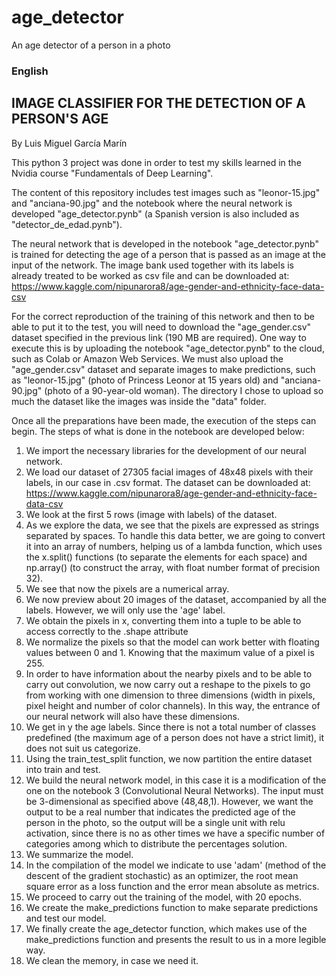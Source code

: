 # age_detector
An age detector of a person in a photo

### English
## IMAGE CLASSIFIER FOR THE DETECTION OF A PERSON'S AGE
By Luis Miguel García Marín

This python 3 project was done in order to test my skills learned in the Nvidia course "Fundamentals of Deep Learning".

The content of this repository includes test images such as "leonor-15.jpg" and "anciana-90.jpg" and the notebook where the neural network is developed "age_detector.pynb" (a Spanish version is also included as "detector_de_edad.pynb").

The neural network that is developed in the notebook "age_detector.pynb" is trained for detecting the age of a person that is passed as an image at the input of the network.
The image bank used together with its labels is already treated to be worked as csv file and can be downloaded at: https://www.kaggle.com/nipunarora8/age-gender-and-ethnicity-face-data-csv

For the correct reproduction of the training of this network and then to be able to put it to the test, you will need to download the "age_gender.csv" dataset specified in the previous link (190 MB are required). One way to execute this is by uploading the notebook "age_detector.pynb" to the cloud, such as Colab or Amazon Web Services. We must also upload the "age_gender.csv" dataset and separate images to make predictions, such as "leonor-15.jpg" (photo of Princess Leonor at 15 years old) and "anciana-90.jpg" (photo of a 90-year-old woman). The directory I chose to upload so much the dataset like the images was inside the "data" folder.

Once all the preparations have been made, the execution of the steps can begin.
The steps of what is done in the notebook are developed below:

1. We import the necessary libraries for the development of our neural network.
2. We load our dataset of 27305 facial images of 48x48 pixels with their labels, in
our case in .csv format. The dataset can be downloaded at: https://www.kaggle.com/nipunarora8/age-gender-and-ethnicity-face-data-csv
3. We look at the first 5 rows (image with labels) of the dataset.
4. As we explore the data, we see that the pixels are expressed as strings separated by
spaces. To handle this data better, we are going to convert it into an array of numbers, helping us
of a lambda function, which uses the x.split() functions (to separate the elements for each
space) and np.array() (to construct the array, with float number format of precision 32).
5. We see that now the pixels are a numerical array.
6. We now preview about 20 images of the dataset, accompanied by all the labels.
However, we will only use the 'age' label.
7. We obtain the pixels in x, converting them into a tuple to be able to access correctly
to the .shape attribute
8. We normalize the pixels so that the model can work better with floating values between 0 and 1.
Knowing that the maximum value of a pixel is 255.
9. In order to have information about the nearby pixels and to be able to carry out convolution, we now carry out
a reshape to the pixels to go from working with one dimension to three dimensions (width in
pixels, pixel height and number of color channels). In this way, the entrance of our
neural network will also have these dimensions.
10. We get in y the age labels. Since there is not a total number of classes
predefined (the maximum age of a person does not have a strict limit), it does not suit us
categorize.
11. Using the train_test_split function, we now partition the entire dataset into train
and test.
12. We build the neural network model, in this case it is a modification of the one on the
notebook 3 (Convolutional Neural Networks). The input must be 3-dimensional as specified above (48,48,1).
However, we want the output to be a real number that indicates the predicted age of the
person in the photo, so the output will be a single unit with relu activation, since there is no
as other times we have a specific number of categories among which to distribute the percentages
solution.
13. We summarize the model.
14. In the compilation of the model we indicate to use 'adam' (method of the descent of the gradient
stochastic) as an optimizer, the root mean square error as a loss function and the error
mean absolute as metrics.
15. We proceed to carry out the training of the model, with 20 epochs.
16. We create the make_predictions function to make separate predictions and test
our model.
17. We finally create the age_detector function, which makes use of the make_predictions function
and presents the result to us in a more legible way.
18. We clean the memory, in case we need it.
